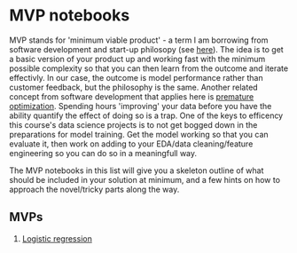 # MVP notebooks

MVP stands for 'minimum viable product' - a term I am borrowing from software development and start-up philosopy (see [here](https://en.wikipedia.org/wiki/Minimum_viable_product)). The idea is to get a basic version of your product up and working fast with the minimum possible complexity so that you can then learn from the outcome and iterate effectivly. In our case, the outcome is model performance rather than customer feedback, but the philosophy is the same. Another related concept from software development that applies here is [premature optimization](https://stackoverflow.com/questions/385506/when-is-optimisation-premature). Spending hours 'improving' your data before you have the ability quantify the effect of doing so is a trap. One of the keys to efficency this course's data science projects is to not get bogged down in the preparations for model training. Get the model working so that you can evaluate it, then work on adding to your EDA/data cleaning/feature engineering so you can do so in a meaningfull way.

The MVP notebooks in this list will give you a skeleton outline of what should be included in your solution at minimum, and a few hints on how to approach the novel/tricky parts along the way.

## MVPs

1. [Logistic regression](https://github.com/4GeeksAcademy/gperdrizet-logistic-regression-project/blob/main/src/mvp.ipynb)